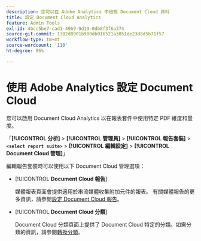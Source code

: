 ```yaml
---
description: 您可以在 Adobe Analytics 中檢視 Document Cloud 資料
title: 設定 Document Cloud Analytics
feature: Admin Tools
exl-id: 4bcc5be7-cad1-4969-9d19-0db8f3f6a374
source-git-commit: 1382d8901b980db016521a3051de23d8d5b71f57
workflow-type: tm+mt
source-wordcount: '110'
ht-degree: 86%

---
```


# 使用 Adobe Analytics 設定 Document Cloud

您可以啟用 Document Cloud Analytics 以在報表套件中使用特定 PDF 維度和量度。

「**[!UICONTROL 分析]** > **[!UICONTROL 管理員]** > **[!UICONTROL 報告套裝]** > **`<select report suite>`** > **[!UICONTROL 編輯設定]** > **[!UICONTROL Document Cloud 管理]**」

編輯報告套裝時可以使用以下 Document Cloud 管理選項：

* [!UICONTROL **Document Cloud 報告**]

  媒體報表頁面會提供適用於串流媒體收集附加元件的報表。 有關媒體報告的更多資訊，請參閱[設定 Document Cloud 報告](/help/admin/admin/c-manage-report-suites/c-edit-report-suites/document-cloud-config.md)。

* [!UICONTROL **Document Cloud 分類**]

  Document Cloud 分類頁面上提供了 Document Cloud 特定的分類。如需分類的資訊，請參閱[轉換分類](/help/admin/admin/c-manage-report-suites/c-edit-report-suites/conversion-var-admin/conversion-classifications.md)。
